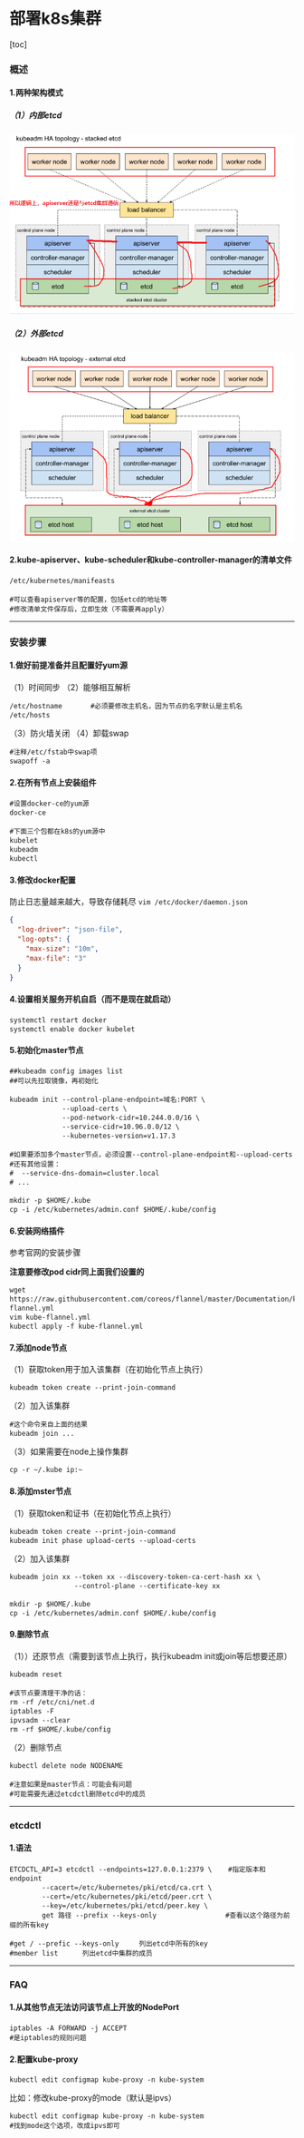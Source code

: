 # 部署k8s集群
[toc]
### 概述

#### 1.两种架构模式
##### （1）内部etcd
![](./imgs/deploy_01.png)

##### （2）外部etcd
![](./imgs/deploy_02.png)

#### 2.kube-apiserver、kube-scheduler和kube-controller-manager的清单文件
```shell
/etc/kubernetes/manifeasts

#可以查看apiserver等的配置，包括etcd的地址等
#修改清单文件保存后，立即生效（不需要再apply）
```
***

### 安装步骤

#### 1.做好前提准备并且配置好yum源

（1）时间同步
（2）能够相互解析
```shell
/etc/hostname       #必须要修改主机名，因为节点的名字默认是主机名
/etc/hosts
```
（3）防火墙关闭
（4）卸载swap
```shell
#注释/etc/fstab中swap项
swapoff -a
```

#### 2.在所有节点上安装组件
```shell
#设置docker-ce的yum源
docker-ce     

#下面三个包都在k8s的yum源中
kubelet				
kubeadm
kubectl
```

#### 3.修改docker配置
防止日志量越来越大，导致存储耗尽
`vim /etc/docker/daemon.json`
```json
{
  "log-driver": "json-file",
  "log-opts": {
    "max-size": "10m",
    "max-file": "3"
  }
}

```
#### 4.设置相关服务开机自启（而不是现在就启动）
```shell
systemctl restart docker
systemctl enable docker kubelet
```

#### 5.初始化master节点
```shell
##kubeadm config images list
##可以先拉取镜像，再初始化

kubeadm init --control-plane-endpoint=域名:PORT \
             --upload-certs \
             --pod-network-cidr=10.244.0.0/16 \
             --service-cidr=10.96.0.0/12 \
             --kubernetes-version=v1.17.3

#如果要添加多个master节点，必须设置--control-plane-endpoint和--upload-certs
#还有其他设置：
#  --service-dns-domain=cluster.local
# ...

mkdir -p $HOME/.kube
cp -i /etc/kubernetes/admin.conf $HOME/.kube/config
```

#### 6.安装网络插件
  参考官网的安装步骤

**注意要修改pod cidr同上面我们设置的**
```shell
wget https://raw.githubusercontent.com/coreos/flannel/master/Documentation/kube-flannel.yml
vim kube-flannel.yml
kubectl apply -f kube-flannel.yml  
```

#### 7.添加node节点

（1）获取token用于加入该集群（在初始化节点上执行）
```shell
kubeadm token create --print-join-command
```
（2）加入该集群
```shell
#这个命令来自上面的结果
kubeadm join ...			
```

（3）如果需要在node上操作集群
```shell
cp -r ~/.kube ip:~
```

#### 8.添加mster节点
（1）获取token和证书（在初始化节点上执行）
```shell
kubeadm token create --print-join-command
kubeadm init phase upload-certs --upload-certs
```

（2）加入该集群
```shell
kubeadm join xx --token xx --discovery-token-ca-cert-hash xx \
                --control-plane --certificate-key xx

mkdir -p $HOME/.kube
cp -i /etc/kubernetes/admin.conf $HOME/.kube/config
```

#### 9.删除节点
（1））还原节点（需要到该节点上执行，执行kubeadm init或join等后想要还原）
```shell
kubeadm reset

#该节点要清理干净的话：
rm -rf /etc/cni/net.d
iptables -F
ipvsadm --clear
rm -rf $HOME/.kube/config
```

（2）删除节点
```shell
kubectl delete node NODENAME

#注意如果是master节点：可能会有问题
#可能需要先通过etcdctl删除etcd中的成员
```
***
### etcdctl

#### 1.语法
```shell
ETCDCTL_API=3 etcdctl --endpoints=127.0.0.1:2379 \    #指定版本和endpoint
        --cacert=/etc/kubernetes/pki/etcd/ca.crt \
        --cert=/etc/kubernetes/pki/etcd/peer.crt \
        --key=/etc/kubernetes/pki/etcd/peer.key \
        get 路径 --prefix --keys-only                 #查看以这个路径为前缀的所有key

#get / --prefic --keys-only     列出etcd中所有的key
#member list      列出etcd中集群的成员
```
***
### FAQ

#### 1.从其他节点无法访问该节点上开放的NodePort
```shell
iptables -A FORWARD -j ACCEPT
#是iptables的规则问题
```

#### 2.配置kube-proxy
```shell
kubectl edit configmap kube-proxy -n kube-system
```
比如：修改kube-proxy的mode（默认是ipvs）
```shell
kubectl edit configmap kube-proxy -n kube-system
#找到mode这个选项，改成ipvs即可
```
